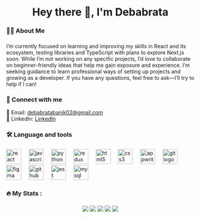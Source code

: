 <h1 align="center">Hey there 👋, I'm Debabrata</h1>

###

<h3 align="left">👩‍💻  About Me</h3>

###

<p align="left">I’m currently focused on learning and improving my skills in React and its ecosystem, testing libraries and TypeScript with plans to explore Next.js soon. While I’m not working on any specific projects, I’d love to collaborate on beginner-friendly ideas that help me gain exposure and experience. I’m seeking guidance to learn professional ways of setting up projects and growing as a developer. If you have any questions, feel free to ask—I’ll try to help if I can!
</p>

###

<h3 align="left">💬 Connect with me</h3>

<p align="left">
  📧 Email: <a href="mailto:debabratabanik02@gmail.com">debabratabanik02@gmail.com</a><br />
  🔗 LinkedIn: <a href="https://www.linkedin.com/in/debabrata-banik-9870461b6/" target="_blank">LinkedIn</a><br />
<!--   🌐 Portfolio: <a href="" target="_blank"></a> -->
</p>

###

<h3 align="left">🛠 Language and tools</h3>

###

<div align="left">
  <img src="https://cdn.jsdelivr.net/gh/devicons/devicon/icons/react/react-original.svg" height="40" alt="react logo" title='React'  />
  <img width="12" />
  <img src="https://cdn.jsdelivr.net/gh/devicons/devicon/icons/javascript/javascript-original.svg" height="40" alt="javascript logo" title='Javascript'  />
  <img width="12" />
  <img src="https://cdn.jsdelivr.net/gh/devicons/devicon/icons/python/python-original.svg" height="40" alt="python logo" title='Python' />
  <img width="12" />
  <img src="https://cdn.jsdelivr.net/gh/devicons/devicon/icons/redux/redux-original.svg" height="40" alt="redux logo" title='Redux' />
  <img width="12" />
  <img src="https://cdn.jsdelivr.net/gh/devicons/devicon/icons/html5/html5-original.svg" height="40" alt="html5 logo" title='HTML5' />
  <img width="12" />
  <img src="https://cdn.jsdelivr.net/gh/devicons/devicon/icons/css3/css3-original.svg" height="40" alt="css3 logo" title='CSS3' />
  <img width="12" />
  <img src="https://cdn.jsdelivr.net/gh/devicons/devicon/icons/appwrite/appwrite-original.svg" height="40" alt="appwrite logo" title='Appwrite'  />
  <img width="12" />
  <img src="https://cdn.jsdelivr.net/gh/devicons/devicon/icons/git/git-original.svg" height="40" alt="git logo" title='Git' />
  <img width="12" />
  <img src="https://cdn.jsdelivr.net/gh/devicons/devicon/icons/figma/figma-original.svg" height="40" alt="figma logo" title='Figma' />
  <img width="12" />
  <img src="https://cdn.jsdelivr.net/gh/devicons/devicon/icons/github/github-original.svg" height="40" alt="github logo" title='Github' />
  <img width="12" />
  <img src="https://cdn.jsdelivr.net/gh/devicons/devicon/icons/jest/jest-plain.svg" height="40" alt="jest logo" title='Jest' />
  <img width="12" />
  <img src="https://cdn.jsdelivr.net/gh/devicons/devicon/icons/mysql/mysql-original.svg" height="40" alt="mysql logo" title='MySql' />
</div>

###

<h3 align="left">🔥   My Stats :</h3>

###

<div align="center">
  
![](http://github-profile-summary-cards.vercel.app/api/cards/profile-details?username=DebabrataBanik&theme=gruvbox)
![](http://github-profile-summary-cards.vercel.app/api/cards/repos-per-language?username=DebabrataBanik&theme=gruvbox)
![](http://github-profile-summary-cards.vercel.app/api/cards/most-commit-language?username=DebabrataBanik&theme=gruvbox)
![](http://github-profile-summary-cards.vercel.app/api/cards/stats?username=DebabrataBanik&theme=gruvbox)
![](http://github-profile-summary-cards.vercel.app/api/cards/productive-time?username=DebabrataBanik&theme=gruvbox&utcOffset=8)
</div>


###
